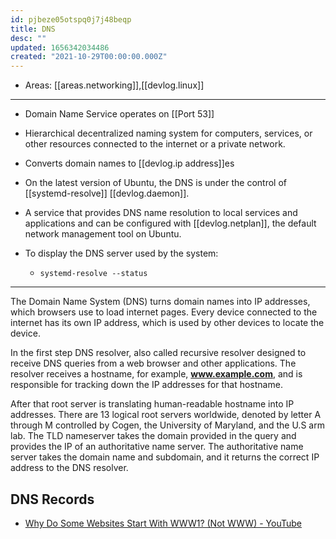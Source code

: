 ```yaml
---
id: pjbeze05otspq0j7j48beqp
title: DNS
desc: ""
updated: 1656342034486
created: "2021-10-29T00:00:00.000Z"
---
```


- Areas: [[areas.networking]],[[devlog.linux]]

---

- Domain Name Service operates on [[Port 53]]
- Hierarchical decentralized naming system for computers, services, or other resources connected to the internet or a private network.
- Converts domain names to [[devlog.ip address]]es

- On the latest version of Ubuntu, the DNS is under the control of [[systemd-resolve]] [[devlog.daemon]].
- A service that provides DNS name resolution to local services and applications and can be configured with [[devlog.netplan]], the default network management tool on Ubuntu.
- To display the DNS server used by the system:
  - `systemd-resolve --status`

---

The Domain Name System (DNS) turns domain names into IP addresses, which browsers use to load internet pages. Every device connected to the internet has its own IP address, which is used by other devices to locate the device.

In the first step DNS resolver, also called recursive resolver designed to receive DNS queries from a web browser and other applications. The resolver receives a hostname, for example, **www.example.com**, and is responsible for tracking down the IP addresses for that hostname.

After that root server is translating human-readable hostname into IP addresses. There are 13 logical root servers worldwide, denoted by letter A through M controlled by Cogen, the University of Maryland, and the U.S arm lab. The TLD nameserver takes the domain provided in the query and provides the IP of an authoritative name server. The authoritative name server takes the domain name and subdomain, and it returns the correct IP address to the DNS resolver.

## DNS Records

- [Why Do Some Websites Start With WWW1? (Not WWW) - YouTube](https://www.youtube.com/watch?v=8Fq-hsGYS-8)
